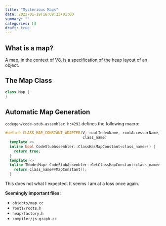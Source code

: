 ```yaml
---
title: "Mysterious Maps"
date: 2022-01-19T16:09:23+01:00
summary: ""
categories: []
draft: true
---
```


## What is a map?

A map, in the context of V8, is a specification of the heap layout of an object.

## The Map Class

```cpp
class Map {
}
```

## Automatic Map Generation

`codegen/code-stub-assembler.h:4292` defines the following macro:

```cpp
#define CLASS_MAP_CONSTANT_ADAPTER(V, rootIndexName, rootAccessorName,     \
                                   class_name)                             \
  template <>                                                              \
  inline bool CodeStubAssembler::ClassHasMapConstant<class_name>() {       \
    return true;                                                           \
  }                                                                        \
  template <>                                                              \
  inline TNode<Map> CodeStubAssembler::GetClassMapConstant<class_name>() { \
    return class_name##MapConstant();                                      \
  }
```

This does not what I expected. It seems I am at a loss once again.

**Seemingly important files:**

+ `objects/map.cc`
+ `roots/roots.h`
+ `heap/factory.h`
+ `compiler/js-graph.cc`
